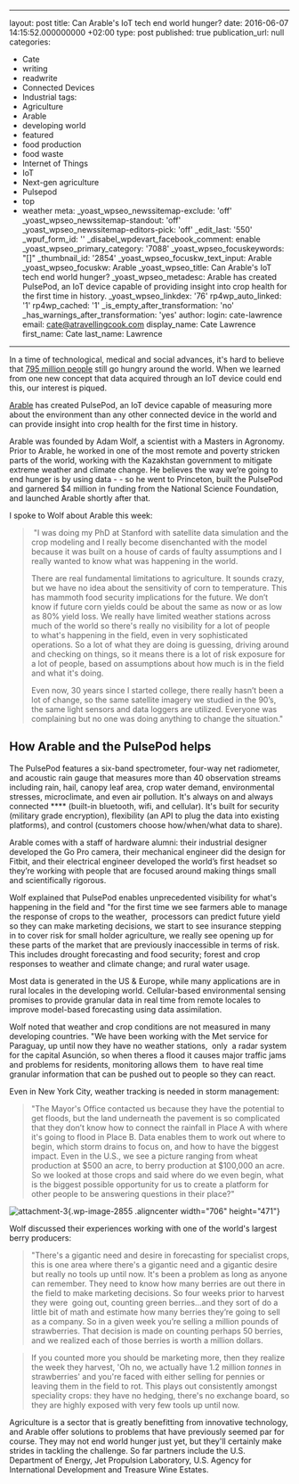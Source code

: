   - --
layout: post
title: Can Arable's IoT tech end world hunger?
date: 2016-06-07 14:15:52.000000000 +02:00
type: post
published: true
publication_url: null
categories:
  - Cate
  - writing
  - readwrite
  - Connected Devices
  - Industrial
tags:
  - Agriculture
  - Arable
  - developing world
  - featured
  - food production
  - food waste
  - Internet of Things
  - IoT
  - Next-gen agriculture
  - Pulsepod
  - top
  - weather
meta:
  _yoast_wpseo_newssitemap-exclude: 'off'
  _yoast_wpseo_newssitemap-standout: 'off'
  _yoast_wpseo_newssitemap-editors-pick: 'off'
  _edit_last: '550'
  _wpuf_form_id: ''
  _disabel_wpdevart_facebook_comment: enable
  _yoast_wpseo_primary_category: '7088'
  _yoast_wpseo_focuskeywords: "[]"
  _thumbnail_id: '2854'
  _yoast_wpseo_focuskw_text_input: Arable
  _yoast_wpseo_focuskw: Arable
  _yoast_wpseo_title: Can Arable's IoT tech end world hunger?
  _yoast_wpseo_metadesc: Arable has created PulsePod, an IoT device capable of providing
    insight into crop health for the first time in history.
  _yoast_wpseo_linkdex: '76'
  rp4wp_auto_linked: '1'
  rp4wp_cached: '1'
  _is_empty_after_transformation: 'no'
  _has_warnings_after_transformation: 'yes'
author:
  login: cate-lawrence
  email: cate@atravellingcook.com
  display_name: Cate Lawrence
  first_name: Cate
  last_name: Lawrence
---
In a time of technological, medical and social advances, it's hard to
believe that [795 million
people](https://links10.mixmaxusercontent.com/XafWjr8ju5wrdG5KS/l/0yMMDit5QVz5CZFlf?messageId=4wstgyhabwbdfS9F1&rn=&re=gIt92YuwWah12ZAVGdhNmLz1mI) still
go hungry around the world. When we learned from one new concept that
data acquired through an IoT device could end this, our interest is
piqued.

[Arable](http://arable.com/) has created PulsePod, an IoT device capable
of measuring more about the environment than any other connected device
in the world and can provide insight into crop health for the first time
in history.

Arable was founded by Adam Wolf, a scientist with a Masters in Agronomy.
Prior to Arable, he worked in one of the most remote and poverty
stricken parts of the world, working with the Kazakhstan government to
mitigate extreme weather and climate change. He believes the way we’re
going to end hunger is by using data - - so he went to Princeton, built
the PulsePod and garnered \$4 million in funding from the National
Science Foundation, and launched Arable shortly after that.

I spoke to Wolf about Arable this week:

<div>

</div>

> <div>
>
>  "I was doing my PhD at Stanford with satellite data simulation and
> the crop modeling and I really become disenchanted with the model
> because it was built on a house of cards of faulty assumptions and I
> really wanted to know what was happening in the world.
>
> </div>
>
> <div>
>
> </div>
>
> <div>
>
> There are real fundamental limitations to agriculture. It sounds
> crazy, but we have no idea about the sensitivity of corn to
> temperature. This has mammoth food security implications for the
> future. We don’t know if future corn yields could be about the same as
> now or as low as 80% yield loss. We really have limited weather
> stations across much of the world so there's really no visibility for
> a lot of people to what's happening in the field, even in very
> sophisticated operations. So a lot of what they are doing is guessing,
> driving around and checking on things, so it means there is a lot of
> risk exposure for a lot of people, based on assumptions about how much
> is in the field and what it's doing.
>
> </div>
>
> <div>
>
> </div>
>
> <div>
>
> Even now, 30 years since I started college, there really hasn’t been a
> lot of change, so the same satellite imagery we studied in the 90’s,
> the same light sensors and data loggers are utilized. Everyone was
> complaining but no one was doing anything to change the situation."
>
> </div>

How Arable and the PulsePod helps
---------------------------------

The PulsePod features a six-band spectrometer, four-way net radiometer,
and acoustic rain gauge that measures more than 40 observation streams
including rain, hail, canopy leaf area, crop water demand, environmental
stresses, microclimate, and even air pollution. It's always on and
always connected **** (built-in bluetooth, wifi, and cellular). It's
built for security (military grade encryption), flexibility (an API to
plug the data into existing platforms), and control (customers choose
how/when/what data to share).

Arable comes with a staff of hardware alumni: their industrial designer
developed the Go Pro camera, their mechanical engineer did the design
for Fitbit, and their electrical engineer developed the world’s first
headset so they’re working with people that are focused around making
things small and scientifically rigorous.

Wolf explained that PulsePod enables unprecedented visibility for what's
happening in the field and "for the first time we see farmers able to
manage the response of crops to the weather,  processors can predict
future yield so they can make marketing decisions, we start to see
insurance stepping in to cover risk for small holder agriculture, we
really see opening up for these parts of the market that are previously
inaccessible in terms of risk. This includes drought forecasting and
food security; forest and crop responses to weather and climate change;
and rural water usage.

Most data is generated in the US & Europe, while many applications are
in rural locales in the developing world. Cellular-based environmental
sensing promises to provide granular data in real time from remote
locales to improve model-based forecasting using data assimilation.

Wolf noted that weather and crop conditions are not measured in many
developing countries. "We have been working with the Met service for
Paraguay, up until now they have no weather stations,  only  a radar
system for the capital Asunción, so when theres a flood it causes major
traffic jams and problems for residents, monitoring allows them  to have
real time granular information that can be pushed out to people so they
can react.

Even in New York City, weather tracking is needed in storm management:

> "The Mayor's Office contacted us because they have the potential to
> get floods, but the land underneath the pavement is so complicated
> that they don’t know how to connect the rainfall in Place A with where
> it's going to flood in Place B. Data enables them to work out where to
> begin, which storm drains to focus on, and how to have the biggest
> impact. Even in the U.S., we see a picture ranging from wheat
> production at \$500 an acre, to berry production at \$100,000 an acre.
> So we looked at those crops and said where do we even begin, what is
> the biggest possible opportunity for us to create a platform for other
> people to be answering questions in their place?"

<div>

</div>

<div>

![attachment-3](rw-import/attachment-3-1024x683.jpeg){.wp-image-2855
.aligncenter width="706" height="471"}

</div>

<div>

</div>

Wolf discussed their experiences working with one of the world's largest
berry producers:

> "There's a gigantic need and desire in forecasting for specialist
> crops, this is one area where there's a gigantic need and a gigantic
> desire but really no tools up until now. It's been a problem as long
> as anyone can remember. They need to know how many berries are out
> there in the field to make marketing decisions. So four weeks prior to
> harvest they were  going out, counting green berries…and they sort of
> do a little bit of math and estimate how many berries they’re going to
> sell as a company. So in a given week you’re selling a million pounds
> of strawberries. That decision is made on counting perhaps 50 berries,
> and we realized each of those berries is worth a million dollars.

> If you counted more you should be marketing more, then they realize
> the week they harvest, 'Oh no, we actually have 1.2 million *tonnes*
> in strawberries' and you're faced with either selling for pennies or
> leaving them in the field to rot. This plays out consistently amongst
> speciality crops: they have no hedging, there's no exchange board, so
> they are highly exposed with very few tools up until now.

Agriculture is a sector that is greatly benefitting from innovative
technology, and Arable offer solutions to problems that have previously
seemed par for course. They may not end world hunger just yet, but
they'll certainly make strides in tackling the challenge. So far
partners include the U.S. Department of Energy, Jet Propulsion
Laboratory, U.S. Agency for International Development and Treasure Wine
Estates.
